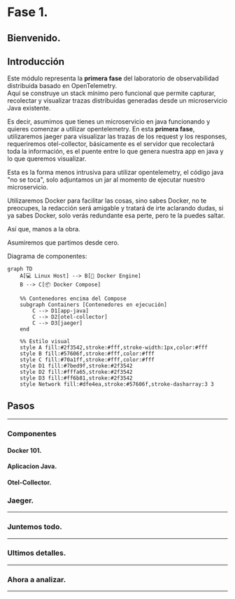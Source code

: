 # Fase 1.

## Bienvenido.

## Introducción
Este módulo representa la **primera fase** del laboratorio de observabilidad distribuida basado en OpenTelemetry.  
Aquí se construye un stack mínimo pero funcional que permite capturar, recolectar y visualizar trazas distribuidas generadas desde un microservicio Java existente.

Es decir, asumimos que tienes un microservicio en java funcionando y quieres comenzar a utilizar opentelemetry.
En esta **primera fase**, utilizaremos jaeger para visualizar las trazas de los request y los responses, requeriremos otel-collector, básicamente es el servidor que recolectará toda la información,
es el puente entre lo que genera nuestra app en java y lo que queremos visualizar.

Esta es la forma menos intrusiva para utilizar opentelemetry, el código java "no se toca", solo adjuntamos un jar al momento de ejecutar nuestro microservicio.

Utilizaremos Docker para facilitar las cosas, sino sabes Docker, no te preocupes, la redacción será amigable y tratará de irte aclarando dudas,
si ya sabes Docker, solo verás redundante esa perte, pero te la puedes saltar.

Así que, manos  a la obra.

Asumiremos que partimos desde cero.



Diagrama de componentes:
``` mermaid
graph TD
    A[💻 Linux Host] --> B[🐳 Docker Engine]
    B --> C[📦 Docker Compose]

    %% Contenedores encima del Compose
    subgraph Containers [Contenedores en ejecución]
        C --> D1[app-java]
        C --> D2[otel-collector]
        C --> D3[jaeger]
    end

    %% Estilo visual
    style A fill:#2f3542,stroke:#fff,stroke-width:1px,color:#fff
    style B fill:#57606f,stroke:#fff,color:#fff
    style C fill:#70a1ff,stroke:#fff,color:#fff
    style D1 fill:#7bed9f,stroke:#2f3542
    style D2 fill:#fffa65,stroke:#2f3542
    style D3 fill:#ff6b81,stroke:#2f3542
    style Network fill:#dfe4ea,stroke:#57606f,stroke-dasharray:3 3
```

## Pasos
-------
### Componentes
#### Docker 101.
#### Aplicacion Java.
#### Otel-Collector.
### Jaeger.
-------
### Juntemos todo.
-------
### Ultimos detalles.
-------
### Ahora a analizar.
-------
